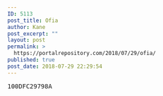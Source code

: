 ```yaml
---
ID: 5113
post_title: Ofia
author: Kane
post_excerpt: ""
layout: post
permalink: >
  https://portalrepository.com/2018/07/29/ofia/
published: true
post_date: 2018-07-29 22:29:54
---
```

<pre>100DFC29798A</pre>